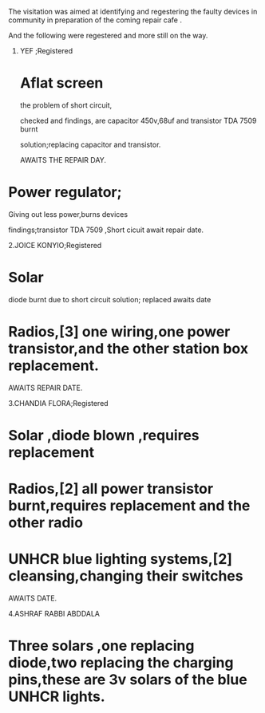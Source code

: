 The visitation was aimed at identifying and regestering the faulty devices in community in preparation of the coming repair cafe .

And the following were regestered and more still on the way.
1. YEF ;Registered 
   
   # Aflat screen
   
   the problem of short circuit,
   
   checked and findings, are capacitor 450v,68uf and transistor TDA 7509 burnt
   
   solution;replacing capacitor and transistor.
   
   AWAITS THE REPAIR DAY.
  
  # Power regulator;
  
  Giving out less power,burns devices
  
  findings;transistor TDA 7509 ,Short cicuit
   await repair date.
   
   2.JOICE KONYIO;Registered
   
   # Solar
   diode burnt due to short circuit
   solution; replaced
   awaits date
   
   # Radios,[3] one wiring,one power transistor,and the other station box replacement.
   AWAITS REPAIR DATE.
   
   3.CHANDIA FLORA;Registered
   
   # Solar ,diode blown ,requires replacement
   
   # Radios,[2]   all power transistor burnt,requires replacement and the other radio 
   
   # UNHCR blue lighting systems,[2] cleansing,changing their switches
   AWAITS DATE.
   
   4.ASHRAF RABBI ABDDALA
   
   # Three solars ,one replacing diode,two replacing the charging pins,these are 3v solars of the blue UNHCR lights.
   
 
   
  
   
   
   
   
   
  
   
   
   
   
   
   
   
   
   
   
   
 
